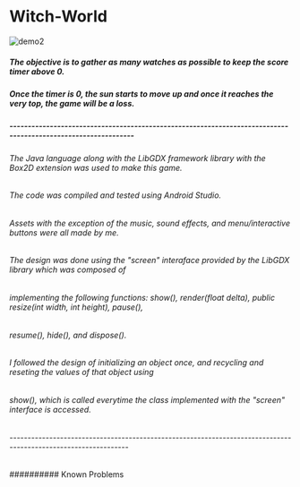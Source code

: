 # Witch-World

![demo2](https://github.com/Jaime-Cristobal/Witch-World/blob/master/demogif2.gif?raw=true)

##### The objective is to gather as many watches as possible to keep the score timer above 0.
##### Once the timer is 0, the sun starts to move up and once it reaches the very top, the game will be a loss.
#####    
#####  --------------------------------------------------------------------------------------------------------------
###### The Java language along with the LibGDX framework library with the Box2D extension was used to make this game. 
###### The code was compiled and tested using Android Studio.

###### Assets with the exception of the music, sound effects, and menu/interactive buttons were all made by me.

###### The design was done using the "screen" interaface provided by the LibGDX library which was composed of
###### implementing the following functions: show(), render(float delta), public resize(int width, int height), pause(),
###### resume(), hide(), and dispose().

###### I followed the design of initializing an object once, and recycling and reseting the values of that object using
###### show(), which is called everytime the class implemented with the "screen" interface is accessed. 
###### ---------------------------------------------------------------------------------------------------------------
########## Known Problems
######
